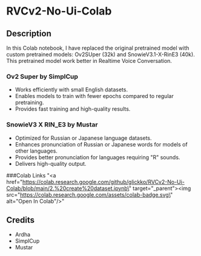 # RVCv2-No-Ui-Colab

## Description

In this Colab notebook, I have replaced the original pretrained model with custom pretrained models: Ov2SUper (32k) and SnowieV3.1-X-RinE3 (40k). This pretrained model work better in Realtime Voice Conversation.

### Ov2 Super by SimplCup
- Works efficiently with small English datasets.
- Enables models to train with fewer epochs compared to regular pretraining.
- Provides fast training and high-quality results.

### SnowieV3 X RIN_E3 by Mustar
- Optimized for Russian or Japanese language datasets.
- Enhances pronunciation of Russian or Japanese words for models of other languages.
- Provides better pronunciation for languages requiring "R" sounds.
- Delivers high-quality output.

###Colab Links
"<a href=\"https://colab.research.google.com/github/glickko/RVCv2-No-Ui-Colab/blob/main/2.%20create%20dataset.ipynb\" target=\"_parent\"><img src=\"https://colab.research.google.com/assets/colab-badge.svg\" alt=\"Open In Colab\"/></a>"

## Credits
- Ardha
- SimplCup
- Mustar
